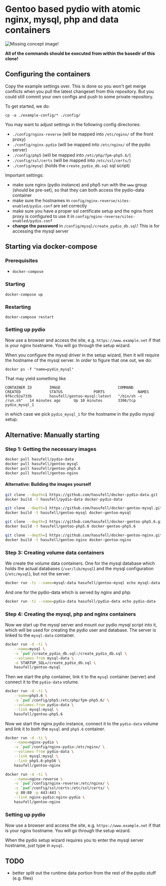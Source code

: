 # Gentoo based pydio with atomic nginx, mysql, php and data containers

![Missing concept image!](https://raw.githubusercontent.com/wiki/hasufell/docker-gentoo-pydio/images/concept.png)

__All of the commands should be executed from within the basedir
of this clone!__

## Configuring the containers

Copy the example settings over. This is done so you won't get merge conflicts
when you pull the latest changeset from this repository. But you could still
commit your own configs and push to some private repository.

To get started, we do:
```
cp -a ./example-config/* ./config/
```

You may want to adjust settings in the following config directories:
* `./config/nginx-reverse` (will be mapped into `/etc/nginx/` of the front proxy)
* `./config/nginx-pydio` (will be mapped into `/etc/nginx/` of the pydio server)
* `./config/php5` (will be mapped into `/etc/php/fpm-php5.6/`)
* `./config/ssl/certs` (will be mapped into `/etc/ssl/certs/`)
* `./config/mysql` (holds the `create_pydio_db.sql` sql script)

Important settings:
* make sure nginx (pydio instance) and php5 run with the `www` group (should be pre-set), so that they can both access the pydio-data container
* make sure the hostnames in `config/nginx-reverse/sites-enabled/pydio.conf` are set correctly
* make sure you have a proper ssl certificate setup and the nginx front proxy is configured to use it in `config/nginx-reverse/sites-enabled/pydio.conf`
* __change the password__ in `/config/mysql/create_pydio_db.sql`! This is for accessing the mysql server

## Starting via docker-compose

### Prerequisites
* `docker-compose`

### Starting
```
docker-compose up
```

### Restarting
```
docker-compose restart
```

### Setting up pydio

Now use a browser and access the site, e.g. `https://www.example.net` if
that is your nginx hostname. You will go through the setup wizard.

When you configure the mysql driver in the setup wizard, then it will require
the hostname of the mysql server. In order to figure that one out, we do:
```
docker ps -f "name=pydio_mysql"
```

That may yield something like
```
CONTAINER ID        IMAGE                          COMMAND                CREATED             STATUS              PORTS               NAMES
9f6cc92a733b        hasufell/gentoo-mysql:latest   "/bin/sh -c /run.sh"   14 minutes ago      Up 10 minutes       3306/tcp            pydio_mysql_1
```

in which case we pick `pydio_mysql_1` for the hostname in the pydio mysql setup.

## Alternative: Manually starting

### Step 1: Getting the necessary images

```sh
docker pull hasufell/pydio-data
docker pull hasufell/gentoo-mysql
docker pull hasufell/gentoo-php5.6
docker pull hasufell/gentoo-nginx
```

#### Alternative: Building the images yourself

```sh
git clone --depth=1 https://github.com/hasufell/docker-pydio-data.git
docker build -t hasufell/pydio-data docker-pydio-data

git clone --depth=1 https://github.com/hasufell/docker-gentoo-mysql.git
docker build -t hasufell/gentoo-mysql docker-gentoo-mysql

git clone --depth=1 https://github.com/hasufell/docker-gentoo-php5.6.git
docker build -t hasufell/gentoo-php5.6 docker-gentoo-php5.6

git clone --depth=1 https://github.com/hasufell/docker-gentoo-nginx.git
docker build -t hasufell/gentoo-nginx docker-gentoo-nginx
```

### Step 3: Creating volume data containers

We create the volume data containers. One for the mysql database which holds
the actual databases (`/var/lib/mysql`) and the mysql configuration (`/etc/mysql`), but not the server:
```sh
docker run -ti --name=mysql-data hasufell/gentoo-mysql echo mysql-data
```

And one for the pydio-data which is served by nginx and php:
```sh
docker run -ti --name=pydio-data hasufell/pydio-data echo pydio-data
```

### Step 4: Creating the mysql, php and nginx containers

Now we start up the mysql server and mount our pydio mysql script into it,
which will be used for creating the pydio user and database. The server is linked
to the `mysql-data` container.
```sh
docker run -d -ti \
	--name=mysql \
	-v `pwd`/create_pydio_db.sql:/create_pydio_db.sql \
	--volumes-from mysql-data \
	-e STARTUP_SQL=/create_pydio_db.sql \
	hasufell/gentoo-mysql
```

Then we start the php container, link it to the `mysql` container (server)
and connect it to the `pydio-data` volume.
```sh
docker run -d -ti \
	--name=php5.6 \
	-v `pwd`/config/php5:/etc/php/fpm-php5.6/ \
	--volumes-from pydio-data \
	--link mysql:mysql \
	hasufell/gentoo-php5.6
```

Now we start the nginx pydio instance, connect it to the `pydio-data` volume
and link it to both the `mysql` and `php5.6` container.
```sh
docker run -d -ti \
	--name=nginx-pydio \
	-v `pwd`/config/nginx-pydio:/etc/nginx/ \
	--volumes-from pydio-data \
	--link mysql:mysql \
	--link php5.6:php56 \
	hasufell/gentoo-nginx
```

```sh
docker run -d -ti \
	--name=nginx-reverse \
	-v `pwd`/config/nginx-reverse:/etc/nginx/ \
	-v `pwd`/config/ssl/certs:/etc/ssl/certs/ \
	-p 80:80 -p 443:443 \
	--link nginx-pydio:nginx-pydio \
	hasufell/gentoo-nginx
```

### Setting up pydio

Now use a browser and access the site, e.g. `https://www.example.net` if
that is your nginx hostname. You will go through the setup wizard.

When the pydio setup wizard requires you to enter the mysql server hostname,
just type in `mysql`.


## TODO
* better split out the runtime data portion from the rest of the pydio stuff (e.g. files)
